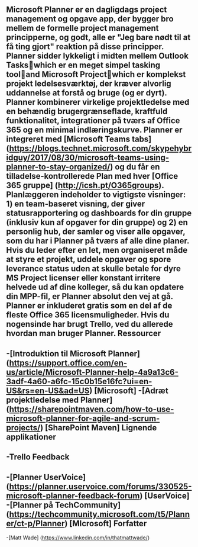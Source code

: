 Microsoft Planner er en dagligdags project management og opgave app, der bygger bro mellem de formelle project management principperne, og godt, alle er "Jeg bare nødt til at få ting gjort" reaktion på disse principper. Planner sidder lykkeligt i midten mellem Outlook Taskswhich er en meget simpel tasking tooland Microsoft Projectwhich er komplekst projekt ledelsesværktøj, der kræver alvorlig uddannelse at forstå og bruge (og er dyrt). Planner kombinerer virkelige projektledelse med en behændig brugergrænseflade, kraftfuld funktionalitet, integrationer på tværs af Office 365 og en minimal indlæringskurve. Planner er integreret med [Microsoft Teams tabs] (https://blogs.technet.microsoft.com/skypehybridguy/2017/08/30/microsoft-teams-using-planner-to-stay-organized/) og du får en tilladelse-kontrollerede Plan med hver [Office 365 gruppe] (http://icsh.pt/O365groups).Planlæggeren indeholder to vigtigste visninger: 1) en team-baseret visning, der giver statusrapportering og dashboards for din gruppe (inklusiv kun af opgaver for din gruppe) og 2) en personlig hub, der samler og viser alle opgaver, som du har i Planner på tværs af alle dine planer.Hvis du leder efter en let, men organiseret måde at styre et projekt, uddele opgaver og spore leverance status uden at skulle betale for dyre MS Project licenser eller konstant irritere helvede ud af dine kolleger, så du kan opdatere din MPP-fil, er Planner absolut den vej at gå.Planner er inkluderet gratis som en del af de fleste Office 365 licensmuligheder. Hvis du nogensinde har brugt Trello, ved du allerede hvordan man bruger Planner.Ressourcer----------[Introduktion til Microsoft Planner] (https://support.office.com/en-us/article/Microsoft-Planner-help-4a9a13c6-3adf-4a60-a6fc-15c0b15e16fc?ui=en-US&rs=en-US&ad=US)    \[Microsoft\]-[Adræt projektledelse med Planner] (https://sharepointmaven.com/how-to-use-microsoft-planner-for-agile-and-scrum-projects/)    \[SharePoint Maven\]Lignende applikationer---------------------TrelloFeedback----------[Planner UserVoice] (https://planner.uservoice.com/forums/330525-microsoft-planner-feedback-forum)    \[UserVoice\]-[Planner på TechCommunity] (https://techcommunity.microsoft.com/t5/Planner/ct-p/Planner)    \[MIcrosoft\]Forfatter----------[Matt Wade] (https://www.linkedin.com/in/thatmattwade/)